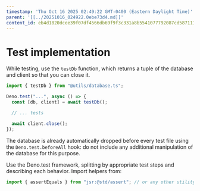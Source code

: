 ```yaml
---
timestamp: 'Thu Oct 16 2025 02:49:22 GMT-0400 (Eastern Daylight Time)'
parent: '[[../20251016_024922.0ebe73d4.md]]'
content_id: eb4d1820dcee39f07df4566db69f9f3c331a8b5541077792087cd587111b5878
---
```


# Test implementation

While testing, use the `testDb` function, which returns a tuple of the database and client so that you can close it.

```typescript
import { testDb } from "@utils/database.ts";

Deno.test("...", async () => {
  const [db, client] = await testDb();

  // ... tests

  await client.close();
});
```

The database is already automatically dropped before every test file using the `Deno.test.beforeAll` hook: do not include any additional manipulation of the database for this purpose.

Use the Deno.test framework, splitting by appropriate test steps and describing each behavior. Import helpers from:

```typescript
import { assertEquals } from "jsr:@std/assert"; // or any other utility from the library
```
